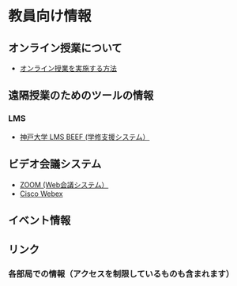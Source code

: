 # 教員向け情報

## オンライン授業について
- [オンライン授業を実施する方法](/Online_lecture/Readme.md)

## 遠隔授業のためのツールの情報
### LMS
- [神戸大学 LMS BEEF (学修支援システム）](/Beef/Readme.md)

## ビデオ会議システム
- [ZOOM (Web会議システム）](/zoom/for_teacher.md)
- [Cisco Webex](/webex/Readme.md)

## イベント情報

## リンク
### 各部局での情報（アクセスを制限しているものも含まれます）
